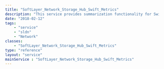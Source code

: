 ```yaml
---
title: "SoftLayer_Network_Storage_Hub_Swift_Metrics"
description: "This service provides summarization functionality for Swift based accounts. It uses influxDB as a backend "
date: "2018-02-12"
tags:
    - "service"
    - "sldn"
    - "Network"
classes:
    - "SoftLayer_Network_Storage_Hub_Swift_Metrics"
type: "reference"
layout: "service"
mainService : "SoftLayer_Network_Storage_Hub_Swift_Metrics"
---
```

